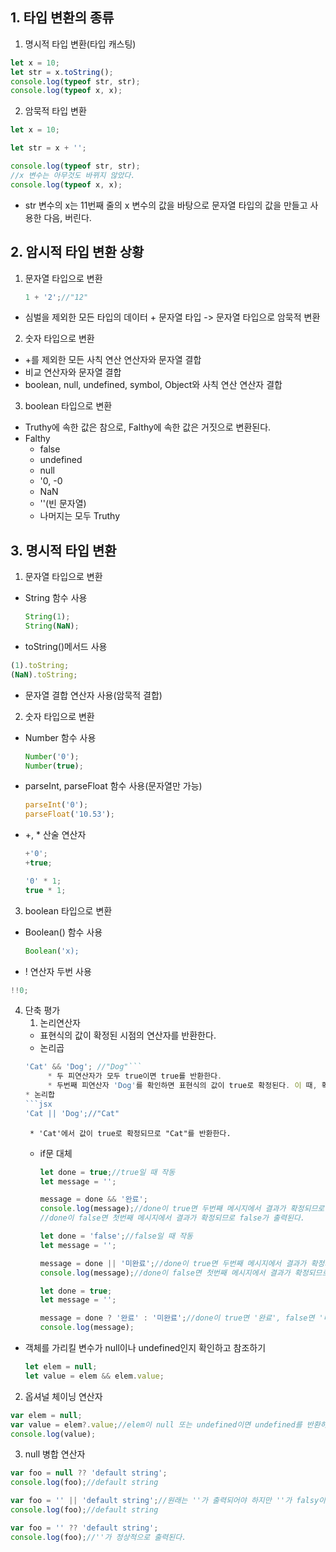## 1. 타입 변환의 종류
1) 명시적 타입 변환(타입 캐스팅)
```jsx
let x = 10;
let str = x.toString();
console.log(typeof str, str);
console.log(typeof x, x);
```
2) 암묵적 타입 변환
```jsx
let x = 10;

let str = x + '';

console.log(typeof str, str);
//x 변수는 아무것도 바뀌지 않았다. 
console.log(typeof x, x);
```
* str 변수의 x는 11번째 줄의 x 변수의 값을 바탕으로 문자열 타입의 값을 만들고 사용한 다음, 버린다.
## 2. 암시적 타입 변환 상황
1. 문자열 타입으로 변환
     ```jsx
     1 + '2';//"12"
     ```
* 심벌을 제외한 모든 타입의 데이터 + 문자열 타입  -> 문자열 타입으로 암묵적 변환
2. 숫자 타입으로 변환
* +를 제외한 모든 사칙 연산 연산자와 문자열 결합
* 비교 연산자와 문자열 결합
* boolean, null, undefined, symbol, Object와 사칙 연산 연산자 결합
3. boolean 타입으로 변환
* Truthy에 속한 값은 참으로, Falthy에 속한 값은 거짓으로 변환된다.
* Falthy
     * false
     * undefined
     * null
     * '0, -0
     * NaN
     * ''(빈 문자열)
     * 나머지는 모두 Truthy

## 3. 명시적 타입 변환
1. 문자열 타입으로 변환
* String 함수 사용
  ```jsx
  String(1);
  String(NaN);
  ```
* toString()메서드 사용
```jsx
(1).toString;
(NaN).toString;
```
* 문자열 결합 연산자 사용(암묵적 결합)
2. 숫자 타입으로 변환
* Number 함수 사용
  ```jsx
  Number('0');
  Number(true);
  ```
* parseInt, parseFloat 함수 사용(문자열만 가능)
  ```jsx
  parseInt('0');
  parseFloat('10.53');
* +, * 산술 연산자
  ```jsx
  +'0';
  +true;

  '0' * 1;
  true * 1;
  ```
3. boolean 타입으로 변환
* Boolean() 함수 사용
  ```jsx
  Boolean('x);
  ```
* ! 연산자 두번 사용
```jsx
!!0;
```
4. 단축 평가
   1) 논리연산자
   * 표현식의 값이 확정된 시점의 연산자를 반환한다. 
   * 논리곱
   ```jsx
   'Cat' && 'Dog'; //"Dog"```
        * 두 피연산자가 모두 true이면 true를 반환한다.
        * 두번째 피연산자 'Dog'를 확인하면 표현식의 값이 true로 확정된다. 이 때, 확정된 시점의 피연산자 'Dog'를 반환한다.
   * 논리합
   ```jsx
   'Cat || 'Dog';//"Cat"
   ```
        * 'Cat'에서 값이 true로 확정되므로 "Cat"를 반환한다.
   * if문 대체
     ```jsx
     let done = true;//true일 때 작동
     let message = '';
     
     message = done && '완료';
     console.log(message);//done이 true면 두번째 메시지에서 결과가 확정되므로 '완료'가 출력된다.
     //done이 false면 첫번째 메시지에서 결과가 확정되므로 false가 출력된다.
     ```
     ```jsx
     let done = 'false';//false일 때 작동
     let message = '';

     message = done || '미완료';//done이 true면 두번째 메시지에서 결과가 확정되므로 '미완료'를 출력된다.
     console.log(message);//done이 false면 첫번째 메시지에서 결과가 확정되므로 false가 출력된다. 
     ```
     ```jsx
     let done = true;
     let message = '';

     message = done ? '완료' : '미완료';//done이 true면 '완료', false면 '미완료' 출력
     console.log(message);
  * 객체를 가리킬 변수가 null이나 undefined인지 확인하고 참조하기
    ```jsx
	let elem = null;
    let value = elem && elem.value;
    ```
  2) 옵셔널 체이닝 연산자
```jsx
var elem = null;
var value = elem?.value;//elem이 null 또는 undefined이면 undefined를 반환하고, 그렇지 않으면 우항의 프로퍼티 참조를 이어간다.
console.log(value);
```
  3) null 병합 연산자
```jsx
var foo = null ?? 'default string';
console.log(foo);//default string
```
```jsx
var foo = '' || 'default string';//원래는 ''가 출력되어야 하지만 ''가 falsy이므로 'default string'이 출력된다.
console.log(foo);//default string
```
```jsx
var foo = '' ?? 'default string';
console.log(foo);//''가 정상적으로 출력된다. 
```
